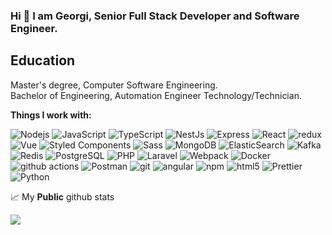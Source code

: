 ### Hi 👋 I am Georgi, Senior Full Stack Developer and Software Engineer.

## Education  
Master's degree, Computer Software Engineering.  
Bachelor of Engineering, Automation Engineer Technology/Technician.

**Things I work with:**  

<p>
  <img alt="Nodejs" src="https://img.shields.io/badge/-Nodejs-43853d?style=flat-square&logo=Node.js&logoColor=white" />
  <img alt="JavaScript" src="https://img.shields.io/badge/-JavaScript-f7e018?style=flat-square&logo=javascript&logoColor=white" />
  <img alt="TypeScript" src="https://img.shields.io/badge/-TypeScript-2f74c0?style=flat-square&logo=typescript&logoColor=white" />
  <img alt="NestJs" src="https://img.shields.io/badge/-NestJs-ea2845?style=flat-square&logo=nestjs&logoColor=white" />
  <img alt="Express" src="https://img.shields.io/badge/-Express-259dff?style=flat-square&logo=express&logoColor=white" />
  <img alt="React" src="https://img.shields.io/badge/-React-5ed3f3?style=flat-square&logo=react&logoColor=white" />
  <img alt="redux" src="https://img.shields.io/badge/-Redux-7248b6?style=flat-square&logo=redux&logoColor=white" />
  <img alt="Vue" src="https://img.shields.io/badge/-Vue-42b883?style=flat-square&logo=vuedotjs&logoColor=white" />
  <img alt="Styled Components" src="https://img.shields.io/badge/-Styled_Components-bf4f74?style=flat-square&logo=styled-components&logoColor=white" />
  <img alt="Sass" src="https://img.shields.io/badge/-Sass-c76494?style=flat-square&logo=sass&logoColor=white" />
  <img alt="MongoDB" src="https://img.shields.io/badge/-MongoDB-4da740?style=flat-square&logo=mongodb&logoColor=white" />
  <img alt="ElasticSearch" src="https://img.shields.io/badge/-ElasticSearch-00b9ad?style=flat-square&logo=elasticsearch&logoColor=white" />
  <img alt="Kafka" src="https://img.shields.io/badge/-Kafka-ffffff?style=flat-square&logo=apachekafka&logoColor=black" />
  <img alt="Redis" src="https://img.shields.io/badge/-Redis-d12b1f?style=flat-square&logo=redis&logoColor=white" />
  <img alt="PostgreSQL" src="https://img.shields.io/badge/-PostegreSQL-31648c?style=flat-square&logo=postgresql&logoColor=white" />
  <img alt="PHP" src="https://img.shields.io/badge/-PHP-4d588e?style=flat-square&logo=php&logoColor=white" />
  <img alt="Laravel" src="https://img.shields.io/badge/-Laravel-e8392c?style=flat-square&logo=laravel&logoColor=white" />
  <img alt="Webpack" src="https://img.shields.io/badge/-Webpack-8acef2?style=flat-square&logo=webpack&logoColor=white" /> 
  <img alt="Docker" src="https://img.shields.io/badge/-Docker-119ad4?style=flat-square&logo=docker&logoColor=white" />
  <img alt="github actions" src="https://img.shields.io/badge/-Github_Actions-ffffff?style=flat-square&logo=github-actions&logoColor=black" />
  <img alt="Postman" src="https://img.shields.io/badge/-Postman-ff6c37?style=flat-square&logo=postman&logoColor=white" />
  <img alt="git" src="https://img.shields.io/badge/-Git-ffffff?style=flat-square&logo=git&logoColor=black" />
  <img alt="angular" src="https://img.shields.io/badge/-Angular-d61a15?style=flat-square&logo=angular&logoColor=white" />
  <img alt="npm" src="https://img.shields.io/badge/-NPM-cb0000?style=flat-square&logo=npm&logoColor=white" />
  <img alt="html5" src="https://img.shields.io/badge/-HTML5-dd4b25?style=flat-square&logo=html5&logoColor=white" />
  <img alt="Prettier" src="https://img.shields.io/badge/-Prettier-56b3b4?style=flat-square&logo=prettier&logoColor=white" />
  <img alt="Python" src="https://img.shields.io/badge/-Python-28557c?style=flat-square&logo=python&logoColor=white" />
</p>

📈 My **Public** github stats

<img src="https://github-readme-stats.vercel.app/api?username=howkins&show_icons=true&theme=white">
